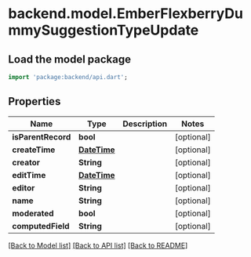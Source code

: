 # backend.model.EmberFlexberryDummySuggestionTypeUpdate

## Load the model package
```dart
import 'package:backend/api.dart';
```

## Properties
Name | Type | Description | Notes
------------ | ------------- | ------------- | -------------
**isParentRecord** | **bool** |  | [optional] 
**createTime** | [**DateTime**](DateTime.md) |  | [optional] 
**creator** | **String** |  | [optional] 
**editTime** | [**DateTime**](DateTime.md) |  | [optional] 
**editor** | **String** |  | [optional] 
**name** | **String** |  | [optional] 
**moderated** | **bool** |  | [optional] 
**computedField** | **String** |  | [optional] 

[[Back to Model list]](../README.md#documentation-for-models) [[Back to API list]](../README.md#documentation-for-api-endpoints) [[Back to README]](../README.md)


